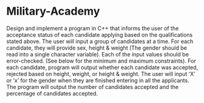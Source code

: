 # Military-Academy
Design and implement a program in C++ that informs the user of the acceptance status of each candidate applying based on the qualifications stated above. The user will input a group of candidates at a time. For each candidate, they will provide sex, height & weight (The gender should be read into a single character variable). Each of the input values should be error-checked. (See below for the minimum and maximum constraints). For each candidate, program will output whether each candidate was accepted, rejected based on height, weight, or height & weight. The user will input ‘X’ or ‘x’ for the gender when they are finished entering in all the applicants. The program will output the number of candidates accepted and the percentage of candidates accepted.
